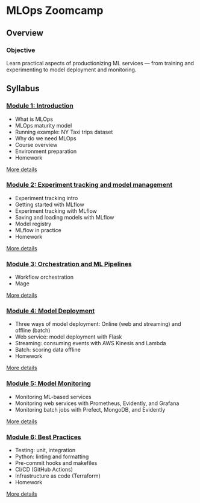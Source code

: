 # MLOps Zoomcamp

## Overview

### Objective

Learn practical aspects of productionizing ML services — from training and experimenting to model deployment and monitoring.

## Syllabus

### [Module 1: Introduction](week_1)

* What is MLOps
* MLOps maturity model
* Running example: NY Taxi trips dataset
* Why do we need MLOps
* Course overview
* Environment preparation
* Homework

[More details](week_1/README.md)

### [Module 2: Experiment tracking and model management](week_2)

* Experiment tracking intro
* Getting started with MLflow
* Experiment tracking with MLflow
* Saving and loading models with MLflow
* Model registry
* MLflow in practice
* Homework

[More details](week_2/README.md)


### [Module 3: Orchestration and ML Pipelines](week_3)

* Workflow orchestration
* Mage

[More details](week_3/README.md)


### [Module 4: Model Deployment](week_4/README.md)

* Three ways of model deployment: Online (web and streaming) and offline (batch)
* Web service: model deployment with Flask
* Streaming: consuming events with AWS Kinesis and Lambda
* Batch: scoring data offline
* Homework

[More details](week_4/README.md)


### [Module 5: Model Monitoring](week_5/README.md)

* Monitoring ML-based services
* Monitoring web services with Prometheus, Evidently, and Grafana
* Monitoring batch jobs with Prefect, MongoDB, and Evidently

[More details](week_5/README.md)


### [Module 6: Best Practices](week_6/README.md)

* Testing: unit, integration
* Python: linting and formatting
* Pre-commit hooks and makefiles
* CI/CD (GitHub Actions)
* Infrastructure as code (Terraform)
* Homework

[More details](week_6/README.md)



